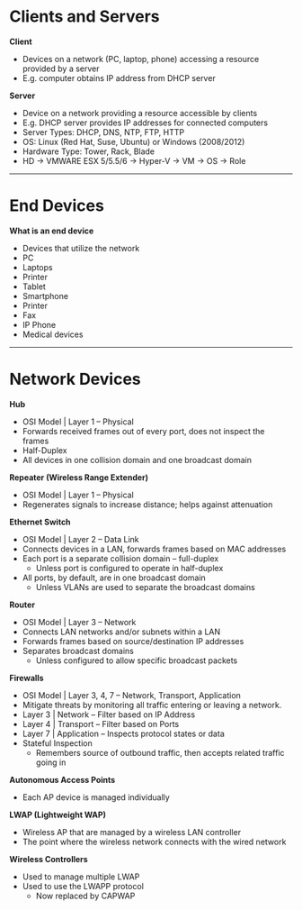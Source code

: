 # Clients and Servers

**Client**
- Devices on a network (PC, laptop, phone) accessing a resource provided by a server
- E.g. computer obtains IP address from DHCP server

**Server**
- Device on a network providing a resource accessible by clients
- E.g. DHCP server provides IP addresses for connected computers
- Server Types: DHCP, DNS, NTP, FTP, HTTP
- OS: Linux (Red Hat, Suse, Ubuntu) or Windows (2008/2012)
- Hardware Type: Tower, Rack, Blade
- HD &rarr; VMWARE ESX 5/5.5/6 &rarr; Hyper-V &rarr; VM &rarr; OS &rarr; Role

---

# End Devices

**What is an end device**
- Devices that utilize the network
- PC
- Laptops
- Printer
- Tablet
- Smartphone
- Printer
- Fax
- IP Phone
- Medical devices

---

# Network Devices

**Hub**
- OSI Model | Layer 1 – Physical
- Forwards received frames out of every port, does not inspect the frames
- Half-Duplex
- All devices in one collision domain and one broadcast domain

**Repeater (Wireless Range Extender)**
- OSI Model | Layer 1 – Physical
- Regenerates signals to increase distance; helps against attenuation

**Ethernet Switch**
- OSI Model | Layer 2 – Data Link
- Connects devices in a LAN, forwards frames based on MAC addresses
- Each port is a separate collision domain – full-duplex
  - Unless port is configured to operate in half-duplex
- All ports, by default, are in one broadcast domain
  - Unless VLANs are used to separate the broadcast domains

**Router**
- OSI Model | Layer 3 – Network
- Connects LAN networks and/or subnets within a LAN
- Forwards frames based on source/destination IP addresses
- Separates broadcast domains
  - Unless configured to allow specific broadcast packets

**Firewalls**
- OSI Model | Layer 3, 4, 7 – Network, Transport, Application
- Mitigate threats by monitoring all traffic entering or leaving a network.
- Layer 3 | Network – Filter based on IP Address
- Layer 4 | Transport – Filter based on Ports
- Layer 7 | Application – Inspects protocol states or data
- Stateful Inspection
  - Remembers source of outbound traffic, then accepts related traffic going in

**Autonomous Access Points**
- Each AP device is managed individually


**LWAP (Lightweight WAP)**
- Wireless AP that are managed by a wireless LAN controller
- The point where the wireless network connects with the wired network

**Wireless Controllers**
- Used to manage multiple LWAP
- Used to use the LWAPP protocol
  - Now replaced by CAPWAP
